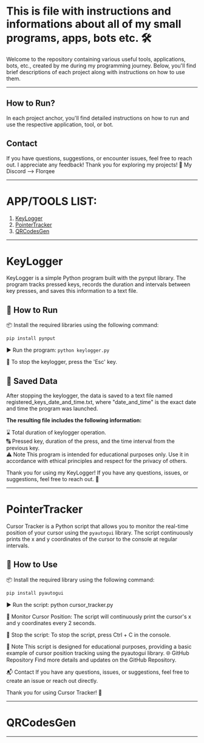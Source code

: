 # This is file with instructions and informations about all of my small programs, apps, bots etc. 🛠️

Welcome to the repository containing various useful tools, applications, bots, etc., created by me during my programming journey. Below, you'll find brief descriptions of each project along with instructions on how to use them.

------------------------------------------------------------------------------------------------------------------------

## How to Run?

In each project anchor, you'll find detailed instructions on how to run and use the respective application, tool, or bot.

## Contact

If you have questions, suggestions, or encounter issues, feel free to reach out. I appreciate any feedback!
Thank you for exploring my projects! 🚀 My Discord --> Florqee

------------------------------------------------------------------------------------------------------------------------

# **APP/TOOLS LIST:**
 1. [KeyLogger](#KeyLogger)
 2. [PointerTracker](#PointerTracker)
 3. [QRCodesGen](#QRCodesGen)

------------------------------------------------------------------------------------------------------------------------

# KeyLogger

KeyLogger is a simple Python program built with the pynput library. The program tracks pressed keys, records the duration and intervals between key presses, and saves this information to a text file.

## 🚀 How to Run

📦 Install the required libraries using the following command:
   ```bash
   pip install pynput
   ```

▶️ Run the program:
    ```
    python keylogger.py
    ```

🛑 To stop the keylogger, press the 'Esc' key.


## 📑 **Saved Data**
After stopping the keylogger, the data is saved to a text file named registered_keys_date_and_time.txt, where "date_and_time" is the exact date and time the program was launched.

**The resulting file includes the following information:**

⌛ Total duration of keylogger operation. <br>
🔠 Pressed key, duration of the press, and the time interval from the previous key.<br>
⚠️ Note
This program is intended for educational purposes only. Use it in accordance with ethical principles and respect for the privacy of others.

Thank you for using my KeyLogger! If you have any questions, issues, or suggestions, feel free to reach out. 💌

------------------------------------------------------------------------------------------------------------------------

# PointerTracker

Cursor Tracker is a Python script that allows you to monitor the real-time position of your cursor using the `pyautogui` library. The script continuously prints the x and y coordinates of the cursor to the console at regular intervals.

## 🚀 How to Use

📦 Install the required library using the following command:
   ```bash
   pip install pyautogui
```

▶️ Run the script:
python cursor_tracker.py

👀 Monitor Cursor Position:
The script will continuously print the cursor's x and y coordinates every 2 seconds.

🛑 Stop the script:
To stop the script, press Ctrl + C in the console.

📑 Note
This script is designed for educational purposes, providing a basic example of cursor position tracking using the pyautogui library.
🌐 GitHub Repository
Find more details and updates on the GitHub Repository.

📬 Contact
If you have any questions, issues, or suggestions, feel free to create an issue or reach out directly.

Thank you for using Cursor Tracker! 🚀

------------------------------------------------------------------------------------------------------------------------

# QRCodesGen


------------------------------------------------------------------------------------------------------------------------
